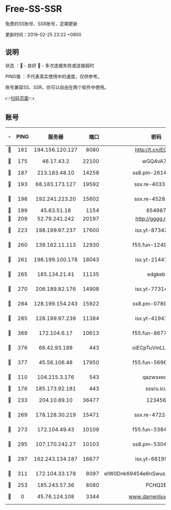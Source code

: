 # Free-SS-SSR

免费的SS账号、SSR账号，定期更新

更新时间：2019-02-25 23:22 +0800

## 说明

状态     ：🙂 - 良好 🙁 - 多次连接失败或连接超时

PING值   ：不代表真实使用中的速度，仅供参考。

账号兼容SS、SSR，你可以自由在两个软件中使用。

👉[扫码页面](https://liesauer.github.io/free-ss-ssr.github.io/)👈

## 账号

|-|PING|服务器|端口|密码|加密方式|区域|
|:----:|:----:|:-----:|-----:|:----:|:----:|:----:|
|🙂|161|194.156.120.127|8080|http://t.cn/EGJIyrl|rc4-md5|RU|
|🙂|175|46.17.43.2|22100|wGQ4vA7D|aes-256-gcm|RU|
|🙂|187|213.183.48.10|14258|ss8.pm-26148872|rc4-md5|RU|
|🙂|193|68.183.173.127|19592|ssx.re-40331620|aes-256-cfb|US|
|🙂|198|192.241.223.20|15602|ssx.re-45282042|aes-256-cfb|US|
|🙂|199|45.63.51.18|1154|654987|chacha20|US|
|🙂|209|52.79.241.242|20197|http://gggg.rocks|chacha20|KR|
|🙂|223|198.199.97.237|17600|isx.yt-87342097|aes-256-cfb|US|
|🙂|260|139.162.11.113|12930|f55.fun-12490271|aes-256-cfb|SG|
|🙂|261|198.199.100.178|18043|isx.yt-21441189|aes-256-cfb|US|
|🙂|265|185.134.21.41|11135|edgkeb|aes-256-cfb|GB|
|🙂|270|206.189.82.176|14908|isx.yt-77314449|aes-256-cfb|SG|
|🙂|284|128.199.154.243|15922|ss8.pm-07891241|aes-256-cfb|SG|
|🙂|285|128.199.97.239|11384|isx.yt-41941480|aes-256-cfb|SG|
|🙂|369|172.104.6.17|10613|f55.fun-86773289|aes-256-cfb|US|
|🙂|376|66.42.93.189|443|oiECpTuVmLLxk4Ts|aes-256-cfb|US|
|🙂|377|45.56.106.48|17950|f55.fun-56968028|aes-256-cfb|US|
|🙂|110|104.215.3.176|543|qazwsxedc|aes-256-gcm|JP|
|🙂|176|185.173.92.181|443|sssru.icu|rc4-md5|RU|
|🙂|233|204.10.89.10|36477|123456|aes-256-cfb|US|
|🙂|269|178.128.30.219|15471|ssx.re-47228758|aes-256-cfb|SG|
|🙂|273|172.104.49.43|10109|f55.fun-53847756|aes-256-cfb|SG|
|🙂|295|107.170.242.27|10103|ss8.pm-53046125|aes-256-cfb|US|
|🙂|297|162.243.134.187|16677|isx.yt-68195372|aes-256-cfb|US|
|🙂|311|172.104.33.178|8097|eIW0Dnk69454e6nSwuspv9DmS201tQ0D|aes-256-cfb|SG|
|🙁|253|185.243.57.36|8080|PCHQ2E|rc4-md5|US|
|🙁|0|45.76.124.108|3344|www.darrenliuwei.com|aes-256-cfb|AU|
